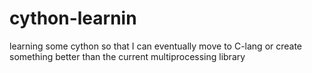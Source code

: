 # cython-learnin
learning some cython so that I can eventually move to C-lang or create something better than the current multiprocessing library
